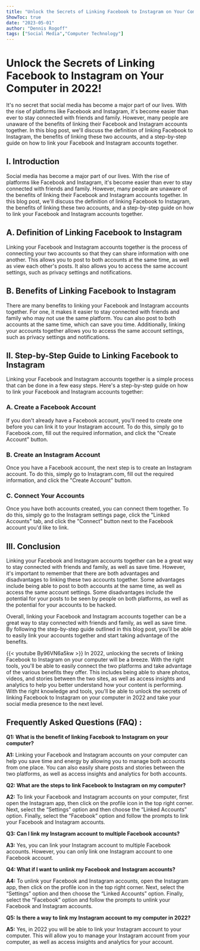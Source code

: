 ```yaml
---
title: "Unlock the Secrets of Linking Facebook to Instagram on Your Computer in 2022!"
ShowToc: true 
date: "2023-05-01"
author: "Dennis Rogoff" 
tags: ["Social Media","Computer Technology"]
---
```

# Unlock the Secrets of Linking Facebook to Instagram on Your Computer in 2022!

It's no secret that social media has become a major part of our lives. With the rise of platforms like Facebook and Instagram, it's become easier than ever to stay connected with friends and family. However, many people are unaware of the benefits of linking their Facebook and Instagram accounts together. In this blog post, we'll discuss the definition of linking Facebook to Instagram, the benefits of linking these two accounts, and a step-by-step guide on how to link your Facebook and Instagram accounts together.

## I. Introduction

Social media has become a major part of our lives. With the rise of platforms like Facebook and Instagram, it's become easier than ever to stay connected with friends and family. However, many people are unaware of the benefits of linking their Facebook and Instagram accounts together. In this blog post, we'll discuss the definition of linking Facebook to Instagram, the benefits of linking these two accounts, and a step-by-step guide on how to link your Facebook and Instagram accounts together.

## A. Definition of Linking Facebook to Instagram

Linking your Facebook and Instagram accounts together is the process of connecting your two accounts so that they can share information with one another. This allows you to post to both accounts at the same time, as well as view each other's posts. It also allows you to access the same account settings, such as privacy settings and notifications.

## B. Benefits of Linking Facebook to Instagram

There are many benefits to linking your Facebook and Instagram accounts together. For one, it makes it easier to stay connected with friends and family who may not use the same platform. You can also post to both accounts at the same time, which can save you time. Additionally, linking your accounts together allows you to access the same account settings, such as privacy settings and notifications.

## II. Step-by-Step Guide to Linking Facebook to Instagram

Linking your Facebook and Instagram accounts together is a simple process that can be done in a few easy steps. Here's a step-by-step guide on how to link your Facebook and Instagram accounts together:

### A. Create a Facebook Account

If you don't already have a Facebook account, you'll need to create one before you can link it to your Instagram account. To do this, simply go to Facebook.com, fill out the required information, and click the "Create Account" button.

### B. Create an Instagram Account

Once you have a Facebook account, the next step is to create an Instagram account. To do this, simply go to Instagram.com, fill out the required information, and click the "Create Account" button.

### C. Connect Your Accounts

Once you have both accounts created, you can connect them together. To do this, simply go to the Instagram settings page, click the "Linked Accounts" tab, and click the "Connect" button next to the Facebook account you'd like to link.

## III. Conclusion

Linking your Facebook and Instagram accounts together can be a great way to stay connected with friends and family, as well as save time. However, it's important to remember that there are both advantages and disadvantages to linking these two accounts together. Some advantages include being able to post to both accounts at the same time, as well as access the same account settings. Some disadvantages include the potential for your posts to be seen by people on both platforms, as well as the potential for your accounts to be hacked. 

Overall, linking your Facebook and Instagram accounts together can be a great way to stay connected with friends and family, as well as save time. By following the step-by-step guide outlined in this blog post, you'll be able to easily link your accounts together and start taking advantage of the benefits.

{{< youtube By96VN6a5kw >}} 
In 2022, unlocking the secrets of linking Facebook to Instagram on your computer will be a breeze. With the right tools, you'll be able to easily connect the two platforms and take advantage of the various benefits they offer. This includes being able to share photos, videos, and stories between the two sites, as well as access insights and analytics to help you better understand how your content is performing. With the right knowledge and tools, you'll be able to unlock the secrets of linking Facebook to Instagram on your computer in 2022 and take your social media presence to the next level.

## Frequently Asked Questions (FAQ) :
**Q1: What is the benefit of linking Facebook to Instagram on your computer?**

**A1:** Linking your Facebook and Instagram accounts on your computer can help you save time and energy by allowing you to manage both accounts from one place. You can also easily share posts and stories between the two platforms, as well as access insights and analytics for both accounts.

**Q2: What are the steps to link Facebook to Instagram on my computer?**

**A2:** To link your Facebook and Instagram accounts on your computer, first open the Instagram app, then click on the profile icon in the top right corner. Next, select the “Settings” option and then choose the “Linked Accounts” option. Finally, select the “Facebook” option and follow the prompts to link your Facebook and Instagram accounts.

**Q3: Can I link my Instagram account to multiple Facebook accounts?**

**A3:** Yes, you can link your Instagram account to multiple Facebook accounts. However, you can only link one Instagram account to one Facebook account.

**Q4: What if I want to unlink my Facebook and Instagram accounts?**

**A4:** To unlink your Facebook and Instagram accounts, open the Instagram app, then click on the profile icon in the top right corner. Next, select the “Settings” option and then choose the “Linked Accounts” option. Finally, select the “Facebook” option and follow the prompts to unlink your Facebook and Instagram accounts.

**Q5: Is there a way to link my Instagram account to my computer in 2022?**

**A5:** Yes, in 2022 you will be able to link your Instagram account to your computer. This will allow you to manage your Instagram account from your computer, as well as access insights and analytics for your account.


